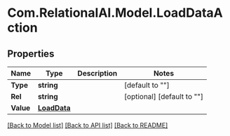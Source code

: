 
# Com.RelationalAI.Model.LoadDataAction

## Properties

Name | Type | Description | Notes
------------ | ------------- | ------------- | -------------
**Type** | **string** |  | [default to ""]
**Rel** | **string** |  | [optional] [default to ""]
**Value** | [**LoadData**](LoadData.md) |  | 

[[Back to Model list]](../README.md#documentation-for-models)
[[Back to API list]](../README.md#documentation-for-api-endpoints)
[[Back to README]](../README.md)

